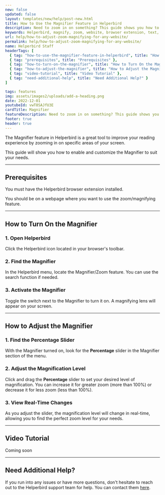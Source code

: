 ```yaml
---
new: false
updated: false
layout: templates/new/help/post-new.html
title: How to Use the Magnifier Feature in Helperbird
description: Need to zoom in on something? This guide shows you how to use Helperbird's Magnifier feature to get a closer look at anything on your screen. It’s easy to set up and customize, making your reading experience even better.
keywords: Helperbird, magnify, zoom, website, browser extension, text, images, feature
url: help/how-to-adjust-zoom-magnifying-for-any-website/
permalink: help/how-to-adjust-zoom-magnifying-for-any-website/
name: Helperbird Staff
headerTags: [
  { tag: "how-to-use-the-magnifier-feature-in-helperbird", title: "How to Use the Magnifier Feature in Helperbird" },
  { tag: "prerequisites", title: "Prerequisites" },
  { tag: "how-to-turn-on-the-magnifier", title: "How to Turn On the Magnifier" },
  { tag: "how-to-adjust-the-magnifier", title: "How to Adjust the Magnifier" },
  { tag: "video-tutorial", title: "Video Tutorial" },
  { tag: "need-additional-help", title: "Need Additional Help?" }
]

tags: features
img: assets/images2/uploads/add-a-heading.png
date: 2022-12-01
youtubeId: vwT8SAJfU3E
cardTitle: Magnifier
featureDescription: Need to zoom in on something? This guide shows you how to use Helperbird's Magnifier feature to get a closer look at anything on your screen. It’s easy to set up and customize, making your reading experience even better.
footer: true
header: true
---
```




The Magnifier feature in Helperbird is a great tool to improve your reading experience by zooming in on specific areas of your screen. 

This guide will show you how to enable and customize the Magnifier to suit your needs.

---

## Prerequisites

You must have the Helperbird browser extension installed.

You should be on a webpage where you want to use the zoom/magnifying feature.

---

## How to Turn On the Magnifier

### 1. Open Helperbird

Click the Helperbird icon located in your browser's toolbar.

### 2. Find the Magnifier

In the Helperbird menu, locate the Magnifier/Zoom feature. You can use the search function if needed.

### 3. Activate the Magnifier

Toggle the switch next to the Magnifier to turn it on. A magnifying lens will appear on your screen.

---

## How to Adjust the Magnifier

### 1. Find the Percentage Slider

With the Magnifier turned on, look for the **Percentage** slider in the Magnifier section of the menu.

### 2. Adjust the Magnification Level

Click and drag the **Percentage** slider to set your desired level of magnification. You can increase it for greater zoom (more than 100%) or decrease it for less zoom (less than 100%).

### 3. View Real-Time Changes

As you adjust the slider, the magnification level will change in real-time, allowing you to find the perfect zoom level for your needs.

---

## Video Tutorial

Coming soon

---

## Need Additional Help?

If you run into any issues or have more questions, don't hesitate to reach out to the Helperbird support team for help. You can contact them [here](/support).

